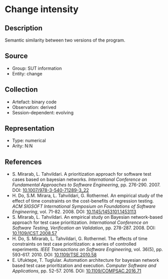 # Change intensity

## Description

Semantic similarity between two versions of the program.

## Source

* Group: SUT information
* Entity: change

## Collection

* Artefact: binary code
* Observation: derived
* Session-dependent: evolving 

## Representation

* Type: numerical
* Arity: N:N

## References

* S. Mirarab, L. Tahvildari. A prioritization approach for software test cases based on bayesian networks. *International Conference on Fundamental Approaches to Software Engineering*, pp. 276-290. 2007. DOI: [10.1007/978-3-540-71289-3_22](https://www.doi.org/10.1007/978-3-540-71289-3_22)
* H. Do, S.M. Mirara, L. Tahvildari, G. Rothermel. An empirical study of the effect of time constraints on the cost-benefits of regression testing. *ACM SIGSOFT International Symposium on Foundations of Software Engineering*, vol. 71-82. 2008. DOI: [10.1145/1453101.1453113](https://www.doi.org/10.1145/1453101.1453113)
* S. Mirarab, L. Tahvildari. An empirical study on Bayesian network-based approach for test case prioritization. *International Conference on Software Testing, Verification an Validation*, pp. 278-287. 2008. DOI: [10.1109/ICST.2008.57](https://www.doi.org/10.1109/ICST.2008.57)
* H. Do, S. Mirarab, L. Tahvildari, G. Rothermel. The effects of time constraints on test case prioritization: a series of controlled experiments. *IEEE Transactions on Software Engineering*, vol. 36(5), pp. 593-617. 2010. DOI: [10.1109/TSE.2010.58](https://www.doi.org/10.1109/TSE.2010.58)
* E. Ufuktepe, T. Tuglular. Automation architecture for bayesian network based test case prioritization and execution. *Computer Software and Applications*, pp. 52-57. 2016. DOI: [10.1109/COMPSAC.2016.71](https://www.doi.org/10.1109/COMPSAC.2016.71)